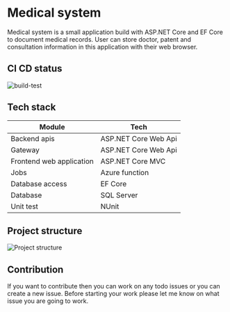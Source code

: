 # Medical system

Medical system is a small application build with ASP.NET Core and EF Core to document medical records. 
User can store doctor, patent and consultation information in this application with their web browser.

## CI CD status
![build-test](https://github.com/Arnab-Developer/medical-system/workflows/build-test/badge.svg?branch=master)

## Tech stack
| Module | Tech |
|--------|------|
| Backend apis | ASP.NET Core Web Api |
| Gateway | ASP.NET Core Web Api |
| Frontend web application | ASP.NET Core MVC |
| Jobs | Azure function |
| Database access | EF Core |
| Database | SQL Server |
| Unit test | NUnit |

## Project structure
![Project structure](https://github.com/Arnab-Developer/medical-system/blob/master/MedicalSystemProjectStructure.JPG)

## Contribution
If you want to contribute then you can work on any todo issues or you can create a new issue. 
Before starting your work please let me know on what issue you are going to work.
